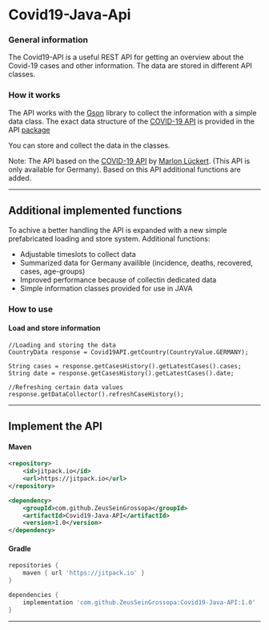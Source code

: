 # Covid19-Java-Api

### General information
The Covid19-API is a useful REST API for getting an overview about the Covid-19 cases and other information.
The data are stored in different API classes.

### How it works

The API works with the [Gson](https://github.com/google/gson) library to collect the information with a simple data
class. The exact data structure of the [COVID-19 API](https://corona-zahlen.org) is provided in the
API [package](https://github.com/ZeusSeinGrossopa/Covid19-Java-API/tree/master/src/main/java/de/zeus/covid19/api)

You can store and collect the data in the classes.

Note: The API based on the [COVID-19 API](https://corona-zahlen.org) by [Marlon Lückert](https://github.com/marlon360/rki-covid-api). (This API is only available for Germany). Based on this API additional functions are added. 

---

## Additional implemented functions 

To achive a better handling the API is expanded with a new simple prefabricated loading and store system.
Additional functions: 
- Adjustable timeslots to collect data
- Summarized data for Germany availible (incidence, deaths, recovered, cases, age-groups)
- Improved performance because of collectin dedicated data 
- Simple information classes provided for use in JAVA 

### How to use
#### Load and store information

```
//Loading and storing the data 
CountryData response = Covid19API.getCountry(CountryValue.GERMANY);

String cases = response.getCasesHistory().getLatestCases().cases; 
String date = response.getCasesHistory().getLatestCases().date;

//Refreshing certain data values
response.getDataCollector().refreshCaseHistory();
```

---

## Implement the API

#### Maven

```xml
<repository>
    <id>jitpack.io</id>
    <url>https://jitpack.io</url>
</repository>

<dependency>
    <groupId>com.github.ZeusSeinGrossopa</groupId>
    <artifactId>Covid19-Java-API</artifactId>
    <version>1.0</version>
</dependency>
```

#### Gradle

```gradle
repositories {
    maven { url 'https://jitpack.io' }
}

dependencies {
    implementation 'com.github.ZeusSeinGrossopa:Covid19-Java-API:1.0'
}
```

---

